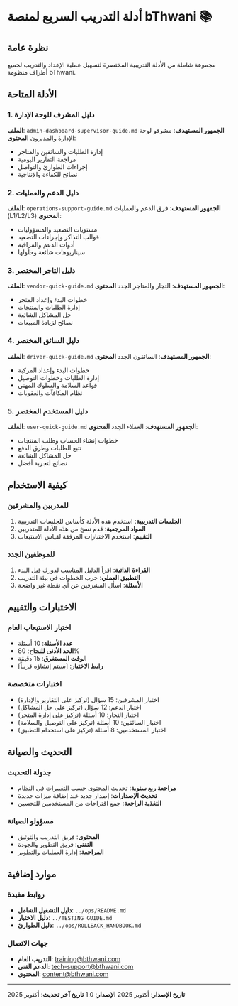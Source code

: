 # أدلة التدريب السريع لمنصة bThwani 📚

## نظرة عامة
مجموعة شاملة من الأدلة التدريبية المختصرة لتسهيل عملية الإعداد والتدريب لجميع أطراف منظومة bThwani.

## الأدلة المتاحة

### 1. دليل المشرف للوحة الإدارة
**الملف**: `admin-dashboard-supervisor-guide.md`
**الجمهور المستهدف**: مشرفو لوحة الإدارة والمديرون
**المحتوى**:
- إدارة الطلبات والسائقين والمتاجر
- مراجعة التقارير اليومية
- إجراءات الطوارئ والتواصل
- نصائح للكفاءة والإنتاجية

### 2. دليل الدعم والعمليات
**الملف**: `operations-support-guide.md`
**الجمهور المستهدف**: فرق الدعم والعمليات (L1/L2/L3)
**المحتوى**:
- مستويات التصعيد والمسؤوليات
- قوالب التذاكر وإجراءات التصعيد
- أدوات الدعم والمراقبة
- سيناريوهات شائعة وحلولها

### 3. دليل التاجر المختصر
**الملف**: `vendor-quick-guide.md`
**الجمهور المستهدف**: التجار والمتاجر الجدد
**المحتوى**:
- خطوات البدء وإعداد المتجر
- إدارة الطلبات والمنتجات
- حل المشاكل الشائعة
- نصائح لزيادة المبيعات

### 4. دليل السائق المختصر
**الملف**: `driver-quick-guide.md`
**الجمهور المستهدف**: السائقون الجدد
**المحتوى**:
- خطوات البدء وإعداد المركبة
- إدارة الطلبات وخطوات التوصيل
- قواعد السلامة والسلوك المهني
- نظام المكافآت والعقوبات

### 5. دليل المستخدم المختصر
**الملف**: `user-quick-guide.md`
**الجمهور المستهدف**: العملاء الجدد
**المحتوى**:
- خطوات إنشاء الحساب وطلب المنتجات
- تتبع الطلبات وطرق الدفع
- حل المشاكل الشائعة
- نصائح لتجربة أفضل

## كيفية الاستخدام

### للمدربين والمشرفين
1. **الجلسات التدريبية**: استخدم هذه الأدلة كأساس للجلسات التدريبية
2. **المواد المرجعية**: قدم نسخ من هذه الأدلة للمتدربين
3. **التقييم**: استخدم الاختبارات المرفقة لقياس الاستيعاب

### للموظفين الجدد
1. **القراءة الذاتية**: اقرأ الدليل المناسب لدورك قبل البدء
2. **التطبيق العملي**: جرب الخطوات في بيئة التدريب
3. **الأسئلة**: اسأل المشرفين عن أي نقطة غير واضحة

## الاختبارات والتقييم

### اختبار الاستيعاب العام
- **عدد الأسئلة**: 10 أسئلة
- **الحد الأدنى للنجاح**: 80%
- **الوقت المستغرق**: 15 دقيقة
- **رابط الاختبار**: [سيتم إنشاؤه قريباً]

### اختبارات متخصصة
- اختبار المشرفين: 15 سؤال (تركيز على التقارير والإدارة)
- اختبار الدعم: 12 سؤال (تركيز على حل المشاكل)
- اختبار التجار: 10 أسئلة (تركيز على إدارة المتجر)
- اختبار السائقين: 10 أسئلة (تركيز على التوصيل والسلامة)
- اختبار المستخدمين: 8 أسئلة (تركيز على استخدام التطبيق)

## التحديث والصيانة

### جدولة التحديث
- **مراجعة ربع سنوية**: تحديث المحتوى حسب التغييرات في النظام
- **تحديث الإصدارات**: إصدار جديد عند إضافة ميزات جديدة
- **التغذية الراجعة**: جمع اقتراحات من المستخدمين للتحسين

### مسؤولو الصيانة
- **المحتوى**: فريق التدريب والتوثيق
- **التقني**: فريق التطوير والجودة
- **المراجعة**: إدارة العمليات والتطوير

## موارد إضافية

### روابط مفيدة
- **دليل التشغيل الشامل**: `../ops/README.md`
- **دليل الاختبار**: `../TESTING_GUIDE.md`
- **دليل الطوارئ**: `../ops/ROLLBACK_HANDBOOK.md`

### جهات الاتصال
- **التدريب العام**: training@bthwani.com
- **الدعم الفني**: tech-support@bthwani.com
- **المحتوى**: content@bthwani.com

---
**تاريخ الإصدار**: أكتوبر 2025
**الإصدار**: 1.0
**تاريخ آخر تحديث**: أكتوبر 2025
